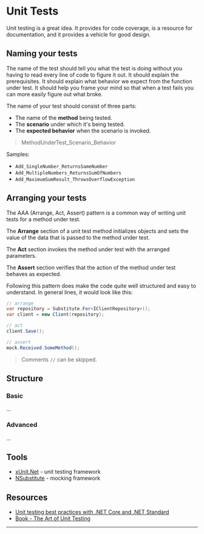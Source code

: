# Unit Tests

Unit testing is a great idea. It provides for code coverage, is a resource for documentation, and it provides a vehicle for good design.

## Naming your tests

The name of the test should tell you what the test is doing without you having to read every line of code to figure it out. It should explain the prerequisites. It should explain what behavior we expect from the function under test. It should help you frame your mind so that when a test fails you can more easily figure out what broke.

The name of your test should consist of three parts:

- The name of the **method** being tested.
- The **scenario** under which it's being tested.
- The **expected behavior** when the scenario is invoked.

> MethodUnderTest_Scenario_Behavior

Samples:

- `Add_SingleNumber_ReturnsSameNumber`
- `Add_MultipleNumbers_ReturnsSumOfNumbers`
- `Add_MaximumSumResult_ThrowsOverflowException`

## Arranging your tests

The AAA (Arrange, Act, Assert) pattern is a common way of writing unit tests for a method under test.

The **Arrange** section of a unit test method initializes objects and sets the value of the data that is passed to the method under test.

The **Act** section invokes the method under test with the arranged parameters.

The **Assert** section verifies that the action of the method under test behaves as expected.

Following this pattern does make the code quite well structured and easy to understand. In general lines, it would look like this:

```cs
// arrange
var repository = Substitute.For<IClientRepository>();
var client = new Client(repository);

// act
client.Save();

// assert
mock.Received.SomeMethod();
```

> Comments `//` can be skipped.

## Structure

### Basic

...

### Advanced

...

## Tools

- [xUnit.Net](https://github.com/xunit/xunit) - unit testing framework
- [NSubstitute](https://github.com/nsubstitute/NSubstitute) - mocking framework

## Resources

- [Unit testing best practices with .NET Core and .NET Standard](https://docs.microsoft.com/en-us/dotnet/core/testing/unit-testing-best-practices)
- [Book - The Art of Unit Testing](https://www.manning.com/books/the-art-of-unit-testing-second-edition)

---
